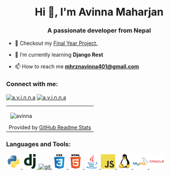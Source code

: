 <h1 align="center">Hi 👋, I'm Avinna Maharjan</h1>
<h3 align="center">A passionate developer from Nepal</h3>

- 🔭 Checkout my <a href="https://avinna-fyp.netlify.app" target="_blank">Final Year Project. </a>

- 🌱 I’m currently learning **Django Rest**

- 📫 How to reach me **mhrznavinna401@gmail.com**

<h3 align="left">Connect with me:</h3>
<p align="left">
<a href="https://www.linkedin.com/in/avinna-maharjan-60bb96244/" target="blank"><img align="center" src="https://raw.githubusercontent.com/rahuldkjain/github-profile-readme-generator/master/src/images/icons/Social/linked-in-alt.svg" alt="a.v.i.n.n.a" height="30" width="40" /></a>
<a href="https://instagram.com/a.v.i.n.n.a" target="blank"><img align="center" src="https://raw.githubusercontent.com/rahuldkjain/github-profile-readme-generator/master/src/images/icons/Social/instagram.svg" alt="a.v.i.n.n.a" height="30" width="40" /></a>
</p>

<table>
  <tr>
	  <td>
<p>&nbsp;<img align="center" src="https://github-readme-stats-1crukq1a6-avinna-maharjans-projects.vercel.app/api?username=avinna10&show=reviews,prs_merged,prs_merged_percentage&show_icons=true&locale=en&theme=monokai" alt="avinna" /></p>
<quote>Provided by <a href="https://github-readme-stats.vercel.app/">GitHub Readme Stats</a></quote>
	  </td>
  </tr>
</table>

<h3 align="left">Languages and Tools:</h3>
<p align="left"><a href="https://www.python.org" target="_blank" rel="noreferrer"> <img src="https://raw.githubusercontent.com/devicons/devicon/master/icons/python/python-original.svg" alt="python" width="40" height="40"/> </a> <a href="https://www.djangoproject.com/" target="_blank" rel="noreferrer"> <img src="https://raw.githubusercontent.com/devicons/devicon/master/icons/django/django-plain.svg" alt="django" width="40" height="40"/> </a> <a href="https://git-scm.com/" target="_blank" rel="noreferrer"> <img src="https://www.vectorlogo.zone/logos/git-scm/git-scm-icon.svg" alt="git" width="40" height="40"/> </a> <a href="https://www.w3schools.com/css/" target="_blank" rel="noreferrer"> <img src="https://raw.githubusercontent.com/devicons/devicon/master/icons/css3/css3-original-wordmark.svg" alt="css3" width="40" height="40"/> </a> <a href="https://www.w3.org/html/" target="_blank" rel="noreferrer"> <img src="https://raw.githubusercontent.com/devicons/devicon/master/icons/html5/html5-original-wordmark.svg" alt="html5" width="40" height="40"/> </a> <a href="https://www.java.com" target="_blank" rel="noreferrer"> <img src="https://raw.githubusercontent.com/devicons/devicon/master/icons/java/java-original.svg" alt="java" width="40" height="40"/> </a> <a href="https://developer.mozilla.org/en-US/docs/Web/JavaScript" target="_blank" rel="noreferrer"> <img src="https://raw.githubusercontent.com/devicons/devicon/master/icons/javascript/javascript-original.svg" alt="javascript" width="40" height="40"/> </a> <a href="https://www.linux.org/" target="_blank" rel="noreferrer"> <img src="https://raw.githubusercontent.com/devicons/devicon/master/icons/linux/linux-original.svg" alt="linux" width="40" height="40"/> </a> <a href="https://www.mysql.com/" target="_blank" rel="noreferrer"> <img src="https://raw.githubusercontent.com/devicons/devicon/master/icons/mysql/mysql-original-wordmark.svg" alt="mysql" width="40" height="40"/> </a> <a href="https://www.oracle.com/" target="_blank" rel="noreferrer"> <img src="https://raw.githubusercontent.com/devicons/devicon/master/icons/oracle/oracle-original.svg" alt="oracle" width="40" height="40"/> </a></p>
